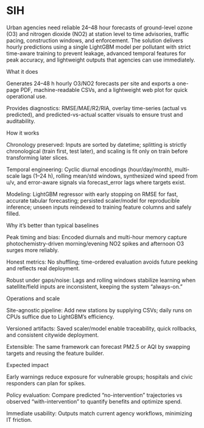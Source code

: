 # SIH
Urban agencies need reliable 24–48 hour forecasts of ground-level ozone (O3) and nitrogen dioxide (NO2) at station level to time advisories, traffic pacing, construction windows, and enforcement. The solution delivers hourly predictions using a single LightGBM model per pollutant with strict time-aware training to prevent leakage, advanced temporal features for peak accuracy, and lightweight outputs that agencies can use immediately.

What it does

Generates 24–48 h hourly O3/NO2 forecasts per site and exports a one-page PDF, machine-readable CSVs, and a lightweight web plot for quick operational use.

Provides diagnostics: RMSE/MAE/R2/RIA, overlay time-series (actual vs predicted), and predicted-vs-actual scatter visuals to ensure trust and auditability.

How it works

Chronology preserved: Inputs are sorted by datetime; splitting is strictly chronological (train first, test later), and scaling is fit only on train before transforming later slices.

Temporal engineering: Cyclic diurnal encodings (hour/day/month), multi-scale lags (1–24 h), rolling mean/std windows, synthesized wind speed from u/v, and error-aware signals via forecast_error lags where targets exist.

Modeling: LightGBM regressor with early stopping on RMSE for fast, accurate tabular forecasting; persisted scaler/model for reproducible inference; unseen inputs reindexed to training feature columns and safely filled.

Why it’s better than typical baselines

Peak timing and bias: Encoded diurnals and multi-hour memory capture photochemistry-driven morning/evening NO2 spikes and afternoon O3 surges more reliably.

Honest metrics: No shuffling; time-ordered evaluation avoids future peeking and reflects real deployment.

Robust under gaps/noise: Lags and rolling windows stabilize learning when satellite/field inputs are inconsistent, keeping the system “always-on.”

Operations and scale

Site-agnostic pipeline: Add new stations by supplying CSVs; daily runs on CPUs suffice due to LightGBM’s efficiency.

Versioned artifacts: Saved scaler/model enable traceability, quick rollbacks, and consistent citywide deployment.

Extensible: The same framework can forecast PM2.5 or AQI by swapping targets and reusing the feature builder.

Expected impact

Early warnings reduce exposure for vulnerable groups; hospitals and civic responders can plan for spikes.

Policy evaluation: Compare predicted “no-intervention” trajectories vs observed “with-intervention” to quantify benefits and optimize spend.

Immediate usability: Outputs match current agency workflows, minimizing IT friction.
